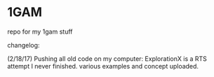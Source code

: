 1GAM
====

repo for my 1gam stuff

changelog:

(2/18/17)
Pushing all old code on my computer:
ExplorationX is a RTS attempt I never finished. various examples and concept uploaded.

